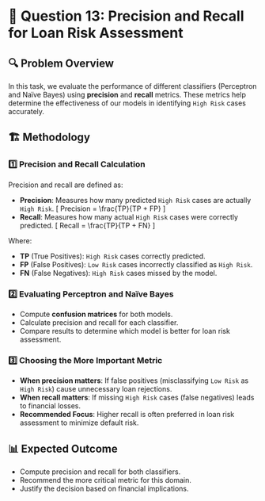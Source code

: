 # 📌 Question 13: Precision and Recall for Loan Risk Assessment

## 🔍 Problem Overview
In this task, we evaluate the performance of different classifiers (Perceptron and Naïve Bayes) using **precision** and **recall** metrics. These metrics help determine the effectiveness of our models in identifying `High Risk` cases accurately.

## 🏗️ Methodology
### 1️⃣ Precision and Recall Calculation
Precision and recall are defined as:
- **Precision**: Measures how many predicted `High Risk` cases are actually `High Risk`.
  \[
  Precision = \frac{TP}{TP + FP}
  \]
- **Recall**: Measures how many actual `High Risk` cases were correctly predicted.
  \[
  Recall = \frac{TP}{TP + FN}
  \]

Where:
- **TP** (True Positives): `High Risk` cases correctly predicted.
- **FP** (False Positives): `Low Risk` cases incorrectly classified as `High Risk`.
- **FN** (False Negatives): `High Risk` cases missed by the model.

### 2️⃣ Evaluating Perceptron and Naïve Bayes
- Compute **confusion matrices** for both models.
- Calculate precision and recall for each classifier.
- Compare results to determine which model is better for loan risk assessment.

### 3️⃣ Choosing the More Important Metric
- **When precision matters**: If false positives (misclassifying `Low Risk` as `High Risk`) cause unnecessary loan rejections.
- **When recall matters**: If missing `High Risk` cases (false negatives) leads to financial losses.
- **Recommended Focus**: Higher recall is often preferred in loan risk assessment to minimize default risk.

## 📊 Expected Outcome
- Compute precision and recall for both classifiers.
- Recommend the more critical metric for this domain.
- Justify the decision based on financial implications.